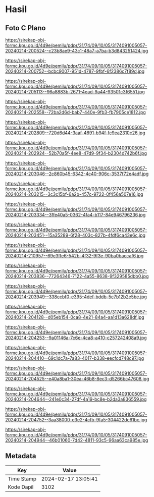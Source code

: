 # Hasil

## Foto C Plano

https://sirekap-obj-formc.kpu.go.id/4d9e/pemilu/pdpr/31/74/09/10/05/3174091005057-20240214-200524--c23b8ae9-43c1-48a7-a7ba-b3d843251424.jpg

https://sirekap-obj-formc.kpu.go.id/4d9e/pemilu/pdpr/31/74/09/10/05/3174091005057-20240214-200752--bcbc9007-951d-4787-9fbf-6f2386c7f89d.jpg

https://sirekap-obj-formc.kpu.go.id/4d9e/pemilu/pdpr/31/74/09/10/05/3174091005057-20240214-205113--96a8883b-2671-4ead-9a44-93501c3f6551.jpg

https://sirekap-obj-formc.kpu.go.id/4d9e/pemilu/pdpr/31/74/09/10/05/3174091005057-20240214-202558--72ba2d6d-bab7-440e-9fb3-fb7905ce1812.jpg

https://sirekap-obj-formc.kpu.go.id/4d9e/pemilu/pdpr/31/74/09/10/05/3174091005057-20240214-202809--720d6d44-3aaf-4691-b94f-fc9ea2310c26.jpg

https://sirekap-obj-formc.kpu.go.id/4d9e/pemilu/pdpr/31/74/09/10/05/3174091005057-20240214-202924--52b70a5f-4ee8-47d9-9f34-b2304d742b6f.jpg

https://sirekap-obj-formc.kpu.go.id/4d9e/pemilu/pdpr/31/74/09/10/05/3174091005057-20240214-203046--2c860b45-6342-4c40-906c-3537f72e4adf.jpg

https://sirekap-obj-formc.kpu.go.id/4d9e/pemilu/pdpr/31/74/09/10/05/3174091005057-20240214-203215--3c3c15bf-6a2b-457c-9722-0f456a507e16.jpg

https://sirekap-obj-formc.kpu.go.id/4d9e/pemilu/pdpr/31/74/09/10/05/3174091005057-20240214-203334--3ffe40a5-0362-4fa4-b117-84e946796236.jpg

https://sirekap-obj-formc.kpu.go.id/4d9e/pemilu/pdpr/31/74/09/10/05/3174091005057-20240214-203451--15a35289-6f28-403c-827b-4fdf6ca43e6c.jpg

https://sirekap-obj-formc.kpu.go.id/4d9e/pemilu/pdpr/31/74/09/10/05/3174091005057-20240214-210957--69e3ffe6-542b-4f32-9f3e-90ba0baccaf6.jpg

https://sirekap-obj-formc.kpu.go.id/4d9e/pemilu/pdpr/31/74/09/10/05/3174091005057-20240214-203836--77264346-7122-4a55-8638-9f329585dbb0.jpg

https://sirekap-obj-formc.kpu.go.id/4d9e/pemilu/pdpr/31/74/09/10/05/3174091005057-20240214-203949--338ccbf0-e395-4def-bddb-5c7b12b2e5be.jpg

https://sirekap-obj-formc.kpu.go.id/4d9e/pemilu/pdpr/31/74/09/10/05/3174091005057-20240214-204128--d05eb154-0ca8-4e21-84a4-aa1d13a628df.jpg

https://sirekap-obj-formc.kpu.go.id/4d9e/pemilu/pdpr/31/74/09/10/05/3174091005057-20240214-204253--9a01146a-7c6e-4ca8-a410-c257242408a9.jpg

https://sirekap-obj-formc.kpu.go.id/4d9e/pemilu/pdpr/31/74/09/10/05/3174091005057-20240214-204410--69c1dc7a-7a83-4017-b338-eecfcd748c97.jpg

https://sirekap-obj-formc.kpu.go.id/4d9e/pemilu/pdpr/31/74/09/10/05/3174091005057-20240214-204525--e40a8ba1-30ea-46b8-8ec3-d5266bc47608.jpg

https://sirekap-obj-formc.kpu.go.id/4d9e/pemilu/pdpr/31/74/09/10/05/3174091005057-20240214-204644--241e0c34-27df-4a19-bc8e-b2da3a836559.jpg

https://sirekap-obj-formc.kpu.go.id/4d9e/pemilu/pdpr/31/74/09/10/05/3174091005057-20240214-204752--3aa38000-e3e2-4cfb-9fa5-304422dc61bc.jpg

https://sirekap-obj-formc.kpu.go.id/4d9e/pemilu/pdpr/31/74/09/10/05/3174091005057-20240214-204944--46b01060-7d42-4811-93c5-96aa63ca985e.jpg


## Metadata

| Key        | Value               |
| ---------- | ------------------- |
| Time Stamp | 2024-02-17 13:05:41 |
| Kode Dapil | 3102                |



